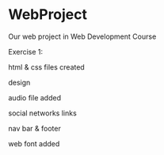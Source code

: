 # WebProject
Our web project in Web Development Course

Exercise 1: 

html & css files created

design

audio file added

social networks links

nav bar & footer

web font added


